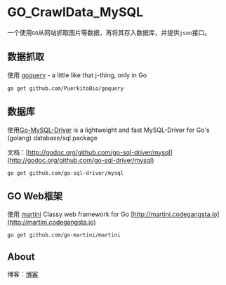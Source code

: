 # GO_CrawlData_MySQL
一个使用`GO`从网站抓取图片等数据，再将其存入数据库，并提供`json`接口。

## 数据抓取
使用 [goquery](https://github.com/PuerkitoBio/goquery) - a little like that j-thing, only in Go
```
go get github.com/PuerkitoBio/goquery
```

## 数据库
使用[Go-MySQL-Driver](https://github.com/Go-SQL-Driver/MySQL) is a lightweight and fast MySQL-Driver for Go's (golang) database/sql package

文档：[http://godoc.org/github.com/go-sql-driver/mysql](http://godoc.org/github.com/go-sql-driver/mysql)
```
go get github.com/go-sql-driver/mysql
```

## GO Web框架
使用 [martini](https://github.com/go-martini/martini) Classy web framework for Go [http://martini.codegangsta.io](http://martini.codegangsta.io)
```
go get github.com/go-martini/martini
```

## About
博客：[博客](https://helloarron.com)
